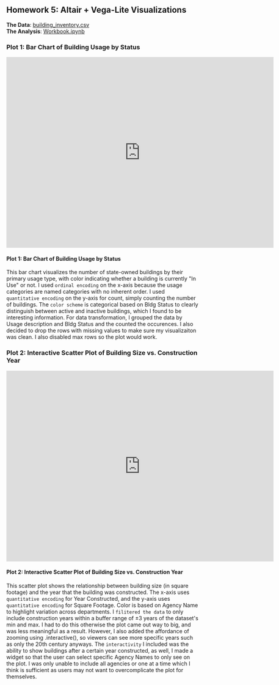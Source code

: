 ## Homework 5: Altair + Vega-Lite Visualizations

**The Data**: [building_inventory.csv](https://raw.githubusercontent.com/UIUC-iSchool-DataViz/is445_data/main/building_inventory.csv)  
**The Analysis**: [Workbook.ipynb](https://github.com/grantfross/grantfross.github.io/blob/main/hw5/Workbook.ipynb)

### Plot 1: Bar Chart of Building Usage by Status

<iframe src="https://grantfross.github.io/hw5/bar_chart.html" width="700" height="500" frameborder="0"></iframe>

#### Plot 1: Bar Chart of Building Usage by Status

This bar chart visualizes the number of state-owned buildings by their primary usage type, with color indicating whether a building is currently "In Use" or not. I used `ordinal encoding` on the x-axis because the usage categories are named categories with no inherent order. I used `quantitative encoding` on the y-axis for count, simply counting the number of buildings. The `color scheme` is categorical based on Bldg Status to clearly distinguish between active and inactive buildings, which I found to be interesting information. For data transformation, I grouped the data by Usage description and Bldg Status and the counted the occurences. I also decided to drop the rows with missing values to make sure my visualizaiton was clean. I also disabled max rows so the plot would work.

### Plot 2: Interactive Scatter Plot of Building Size vs. Construction Year

<iframe src="https://grantfross.github.io/hw5/interactive_chart.html" width="700" height="500" frameborder="0"></iframe>

#### Plot 2: Interactive Scatter Plot of Building Size vs. Construction Year

This scatter plot shows the relationship between building size (in square footage) and the year that the building was constructed. The x-axis uses `quantitative encoding` for Year Constructed, and the y-axis uses `quantitative encoding` for Square Footage. Color is based on Agency Name to highlight variation across departments. I `filitered the data` to only include construction years within a buffer range of ±3 years of the dataset's min and max. I had to do this otherwise the plot came out way to big, and was less meaningful as a result. However, I also added the affordance of zooming using .interactive(), so viewers can see more specific years such as only the 20th century anyways. The `interactivity` I included was the ability to show buildings after a certain year constructed, as well, I made a widget so that the user can select specific Agency Names to only see on the plot. I was only unable to include all agencies or one at a time which I think is sufficient as users may not want to overcomplicate the plot for themselves.
